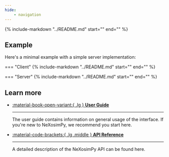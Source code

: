 ```yaml
---
hide:
    - navigation
---
```

{%
    include-markdown "../README.md"
    start="<!-- index start -->"
    end="<!-- index end -->"
%}

## Example

Here's a minimal example with a simple server implementation:

=== "Client"
    {%
        include-markdown "../README.md"
        start="<!-- example client start -->"
        end="<!-- example client end -->"
    %}

=== "Server"
    {%
        include-markdown "../README.md"
        start="<!-- example server start -->"
        end="<!-- example server end -->"
    %}

## Learn more

<div class="grid cards" markdown>

-   [:material-book-open-variant:{ .lg } **User Guide**](user_guide.md)

    ---
    The user guide contains information on general usage of the interface.
    If you're new to NeXosimPy, we recommend you start here.

-   [:material-code-brackets:{ .lg .middle } **API Reference**](reference/mod_root.md)

    ---

    A detailed description of the NeXosimPy API can be found here.

</div>